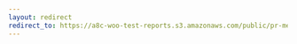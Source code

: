 ```yaml
---
layout: redirect
redirect_to: https://a8c-woo-test-reports.s3.amazonaws.com/public/pr-merge/41331/api/index.html
---
```

